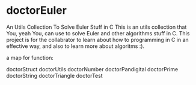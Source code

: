 doctorEuler
===========

An Utils Collection To Solve Euler Stuff in C
This is an utils collection that You, yeah You, can use to solve Euler and other algorithms stuff in C. This project is for the collabrator to learn about how to programming in C in an effective way, and also to learn more about algoritms :). 

a map for function:

doctorStruct
doctorUtils
	doctorNumber
	doctorPandigital
	doctorPrime
	doctorString
	doctorTriangle
  doctorTest
  

